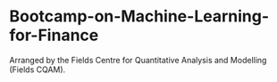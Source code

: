 # Bootcamp-on-Machine-Learning-for-Finance
Arranged by the Fields Centre for Quantitative Analysis and Modelling (Fields  CQAM).

